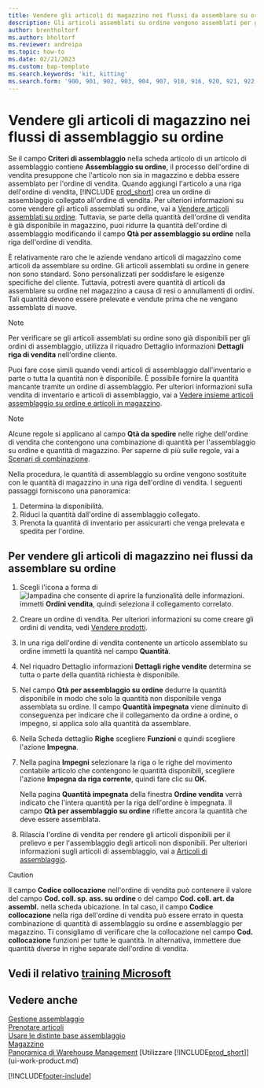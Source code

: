 ```yaml
---
title: Vendere gli articoli di magazzino nei flussi da assemblare su ordine
description: Gli articoli assemblati su ordine vengono assemblati per gli ordini di vendita tramite un ordine di assemblaggio.
author: brentholtorf
ms.author: bholtorf
ms.reviewer: andreipa
ms.topic: how-to
ms.date: 02/21/2023
ms.custom: bap-template
ms.search.keywords: 'kit, kitting'
ms.search.form: '900, 901, 902, 903, 904, 907, 910, 916, 920, 921, 922, 923, 940, 941, 942, 930, 931, 932, 914, 915, 905'
---
```

# <a name="selling-inventory-items-in-assemble-to-order-flows" />Vendere gli articoli di magazzino nei flussi di assemblaggio su ordine

Se il campo **Criteri di assemblaggio** nella scheda articolo di un articolo di assemblaggio contiene **Assemblaggio su ordine**, il processo dell'ordine di vendita presuppone che l'articolo non sia in magazzino e debba essere assemblato per l'ordine di vendita. Quando aggiungi l'articolo a una riga dell'ordine di vendita, [!INCLUDE [prod_short](includes/prod_short.md)] crea un ordine di assemblaggio collegato all'ordine di vendita. Per ulteriori informazioni su come vendere gli articoli assemblati su ordine, vai a [Vendere articoli assemblati su ordine](assembly-how-to-sell-items-assembled-to-order.md). Tuttavia, se parte della quantità dell'ordine di vendita è già disponibile in magazzino, puoi ridurre la quantità dell'ordine di assemblaggio modificando il campo **Qtà per assemblaggio su ordine** nella riga dell'ordine di vendita.  

È relativamente raro che le aziende vendano articoli di magazzino come articoli da assemblare su ordine. Gli articoli assemblati su ordine in genere non sono standard. Sono personalizzati per soddisfare le esigenze specifiche del cliente. Tuttavia, potresti avere quantità di articoli da assemblare su ordine nel magazzino a causa di resi o annullamenti di ordini. Tali quantità devono essere prelevate e vendute prima che ne vengano assemblate di nuove.  

> [!NOTE]  
> Per verificare se gli articoli assemblati su ordine sono già disponibili per gli ordini di assemblaggio, utilizza il riquadro Dettaglio informazioni **Dettagli riga di vendita** nell'ordine cliente.  

Puoi fare cose simili quando vendi articoli di assemblaggio dall'inventario e parte o tutta la quantità non è disponibile. È possibile fornire la quantità mancante tramite un ordine di assemblaggio. Per ulteriori informazioni sulla vendita di inventario e articoli di assemblaggio, vai a [Vedere insieme articoli assemblaggio su ordine e articoli in magazzino](assembly-how-to-sell-assemble-to-order-items-and-inventory-items-together.md).  

> [!NOTE]  
> Alcune regole si applicano al campo **Qtà da spedire** nelle righe dell'ordine di vendita che contengono una combinazione di quantità per l'assemblaggio su ordine e quantità di magazzino. Per saperne di più sulle regole, vai a [Scenari di combinazione](assembly-assemble-to-order-or-assemble-to-stock.md#combination-scenarios).  

Nella procedura, le quantità di assemblaggio su ordine vengono sostituite con le quantità di magazzino in una riga dell'ordine di vendita. I seguenti passaggi forniscono una panoramica:

1. Determina la disponibilità.
2. Riduci la quantità dall'ordine di assemblaggio collegato.
3. Prenota la quantità di inventario per assicurarti che venga prelevata e spedita per l'ordine.  

## <a name="to-sell-inventory-items-in-assemble-to-order-flows" />Per vendere gli articoli di magazzino nei flussi da assemblare su ordine

1. Scegli l'icona a forma di ![lampadina che consente di aprire la funzionalità delle informazioni.](media/ui-search/search_small.png "Dimmi cosa vuoi fare") immetti **Ordini vendita**, quindi seleziona il collegamento correlato.  
2. Creare un ordine di vendita. Per ulteriori informazioni su come creare gli ordini di vendita, vedi [Vendere prodotti](sales-how-sell-products.md).  
3. In una riga dell'ordine di vendita contenente un articolo assemblato su ordine immetti la quantità nel campo **Quantità**.  
4. Nel riquadro Dettaglio informazioni **Dettagli righe vendite** determina se tutta o parte della quantità richiesta è disponibile.  
5. Nel campo **Qtà per assemblaggio su ordine** dedurre la quantità disponibile in modo che solo la quantità non disponibile venga assemblata su ordine. Il campo **Quantità impegnata** viene diminuito di conseguenza per indicare che il collegamento da ordine a ordine, o impegno, si applica solo alla quantità da assemblare.  
6. Nella Scheda dettaglio **Righe** scegliere **Funzioni** e quindi scegliere l'azione **Impegna**.  
7. Nella pagina **Impegni** selezionare la riga o le righe del movimento contabile articolo che contengono le quantità disponibili, scegliere l'azione **Impegna da riga corrente**, quindi fare clic su **OK**.  

    Nella pagina **Quantità impegnata** della finestra **Ordine vendita** verrà indicato che l'intera quantità per la riga dell'ordine è impegnata. Il campo **Qtà per assemblaggio su ordine** riflette ancora la quantità che deve essere assemblata.  

8. Rilascia l'ordine di vendita per rendere gli articoli disponibili per il prelievo e per l'assemblaggio degli articoli non disponibili. Per ulteriori informazioni sugli articoli di assemblaggio, vai a [Articoli di assemblaggio](assembly-how-to-assemble-items.md).  

> [!CAUTION]  
> Il campo **Codice collocazione** nell'ordine di vendita può contenere il valore del campo **Cod. coll. sp. ass. su ordine** o del campo **Cod. coll. art. da assembl.** nella scheda ubicazione. In tal caso, il campo **Codice collocazione** nella riga dell'ordine di vendita può essere errato in questa combinazione di quantità di assemblaggio su ordine e assemblaggio per magazzino. Ti consigliamo di verificare che la collocazione nel campo **Cod. collocazione** funzioni per tutte le quantità. In alternativa, immettere due quantità diverse in righe separate dell'ordine di vendita.  

## <a name="see-related-microsoft-training" />Vedi il relativo [training Microsoft](/training/modules/assemble-to-order-dynamics-365-business-central/)

## <a name="see-also" />Vedere anche

[Gestione assemblaggio](assembly-assemble-items.md)  
[Prenotare articoli](inventory-how-to-reserve-items.md)  
[Usare le distinte base assemblaggio](assembly-how-work-assembly-boms.md)  
[Magazzino](inventory-manage-inventory.md)  
[Panoramica di Warehouse Management](design-details-warehouse-management.md)
[Utilizzare [!INCLUDE[prod_short](includes/prod_short.md)]](ui-work-product.md)


[!INCLUDE[footer-include](includes/footer-banner.md)]
